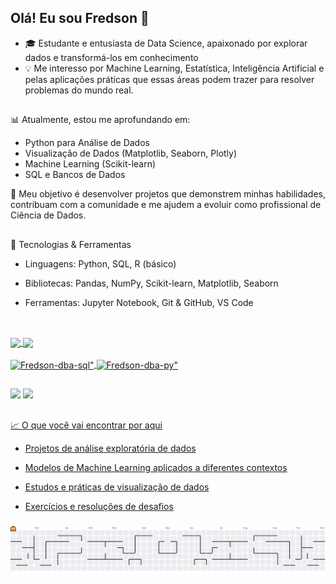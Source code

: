 ## Olá! Eu sou Fredson 👋


- 🎓 Estudante e entusiasta de Data Science, apaixonado por explorar dados e transformá-los em conhecimento
- 💡 Me interesso por Machine Learning, Estatística, Inteligência Artificial e pelas aplicações práticas que essas áreas podem trazer para resolver problemas do mundo real.

##

📊 Atualmente, estou me aprofundando em: 
- Python para Análise de Dados
- Visualização de Dados (Matplotlib, Seaborn, Plotly)
- Machine Learning (Scikit-learn)
- SQL e Bancos de Dados

 🚀 Meu objetivo é desenvolver projetos que demonstrem minhas habilidades, contribuam com a comunidade e me ajudem a evoluir como profissional de Ciência de Dados. 

 ##

 🔧 Tecnologias & Ferramentas

- Linguagens: Python, SQL, R (básico)

- Bibliotecas: Pandas, NumPy, Scikit-learn, Matplotlib, Seaborn

- Ferramentas: Jupyter Notebook, Git & GitHub, VS Code
  ##
<div style="display: inline_block"><br>
  <a href="https://github.com/Fredson-db">
    <img height=200 align="center" src="https://github-readme-stats.vercel.app/api?username=Fredson-dba&show_icons=true&theme=dark#gh-dark-mode-only"/>
    <img align="center" src="https://github-readme-stats.vercel.app/api/top-langs/?username=Fredson-dba&size_weight=0.5&count_weight=0.5" />
</div>

<div style="display: inline_block"><br>
  <link rel="stylesheet" type='text/css' href="https://cdn.jsdelivr.net/gh/devicons/devicon@latest/devicon.min.css" />
  <img align="center" alt=Fredson-dba-sql" height="30" width="40" src="https://cdn.jsdelivr.net/gh/devicons/devicon@latest/icons/azuresqldatabase/azuresqldatabase-original.svg" />
  <img align="center" alt=Fredson-dba-py" height="30" width="40" src="https://cdn.jsdelivr.net/gh/devicons/devicon@latest/icons/python/python-original-wordmark.svg" />
      
</div>

##

<div>
<a href = "mailto:fredson.magalhaes@gmail.com"><img src = "https://img.shields.io/badge/Gmail-D14836?style=for-the-badge&logo=gmail&logoColor=white" target="_blank"></a>
<a href = "https://www.linkedin.com/in/fredson-magalhaes/" target="_blank"><img src= "https://img.shields.io/badge/LinkedIn-0077B5?style=for-the-badge&logo=linkedin&logoColor=white" target="_blank"</a>
</div>



##

📈 O que você vai encontrar por aqui

- Projetos de análise exploratória de dados

- Modelos de Machine Learning aplicados a diferentes contextos

- Estudos e práticas de visualização de dados

- Exercícios e resoluções de desafios

###
<picture>
  <source media="(prefers-color-scheme: dark)" srcset="https://raw.githubusercontent.com/Fredson-dba/Fredson-dba/output/pacman-contribution-graph-dark.svg">
  <source media="(prefers-color-scheme: light)" srcset="https://raw.githubusercontent.com/Fredson-dba/Fredson-dba/output/pacman-contribution-graph.svg">
  <img alt="pacman contribution graph" src="https://raw.githubusercontent.com/Fredson-dba/Fredson-dba/output/pacman-contribution-graph.svg">
</picture>

